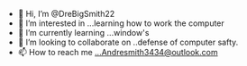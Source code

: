 - 👋 Hi, I’m @DreBigSmith22
- 👀 I’m interested in ...learning how to work the computer
- 🌱 I’m currently learning ...window's 
- 💞️ I’m looking to collaborate on ..defense of computer safty.
- 📫 How to reach me ...Andresmith3434@outlook.com

<!---
DreBigSmith22/DreBigSmith22 is a ✨ special ✨ repository because its `README.md` (this file) appears on your GitHub profile.
You can click the Preview link to take a look at your changes.
--->
